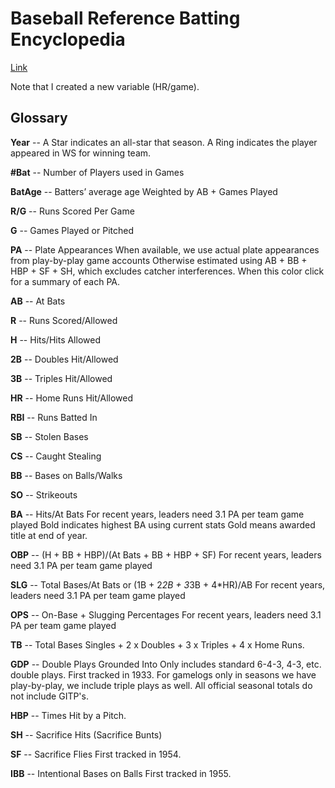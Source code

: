 # Baseball Reference Batting Encyclopedia
[Link](http://www.baseball-reference.com/leagues/MLB/bat.shtml)

Note that I created a new variable (HR/game).

## Glossary
**Year** -- A Star indicates an all-star that season.
A Ring indicates the player appeared in WS for winning team.

**#Bat** -- Number of Players used in Games

**BatAge** -- Batters’ average age
Weighted by AB + Games Played

**R/G** -- Runs Scored Per Game

**G** -- Games Played or Pitched

**PA** -- Plate Appearances
When available, we use actual plate appearances from play-by-play game accounts
Otherwise estimated using AB + BB + HBP + SF + SH,
which excludes catcher interferences.
When this color click for a summary of each PA.

**AB** -- At Bats

**R** -- Runs Scored/Allowed

**H** -- Hits/Hits Allowed

**2B** -- Doubles Hit/Allowed

**3B** -- Triples Hit/Allowed

**HR** -- Home Runs Hit/Allowed

**RBI** -- Runs Batted In

**SB** -- Stolen Bases

**CS** -- Caught Stealing

**BB** -- Bases on Balls/Walks

**SO** -- Strikeouts

**BA** -- Hits/At Bats
For recent years, leaders need 3.1 PA
per team game played
Bold indicates highest BA using current stats
Gold means awarded title at end of year.

**OBP** -- (H + BB + HBP)/(At Bats + BB + HBP + SF)
For recent years, leaders need 3.1 PA
per team game played

**SLG** -- Total Bases/At Bats or 
(1B + 2*2B + 3*3B + 4*HR)/AB
For recent years, leaders need 3.1 PA
per team game played

**OPS** -- On-Base + Slugging Percentages 
For recent years, leaders need 3.1 PA
per team game played

**TB** -- Total Bases
Singles + 2 x Doubles + 3 x Triples + 4 x Home Runs.

**GDP** -- Double Plays Grounded Into
Only includes standard 6-4-3, 4-3, etc. double plays.
First tracked in 1933.
For gamelogs only in seasons we have play-by-play, we include triple plays as well.
All official seasonal totals do not include GITP's.

**HBP** -- Times Hit by a Pitch.

**SH** -- Sacrifice Hits (Sacrifice Bunts)

**SF** -- Sacrifice Flies
First tracked in 1954.

**IBB** -- Intentional Bases on Balls
First tracked in 1955.